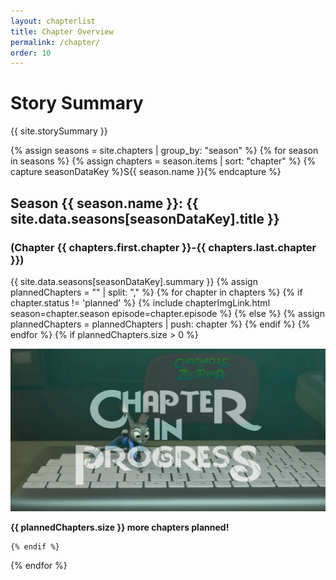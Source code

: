 ```yaml
---
layout: chapterlist
title: Chapter Overview
permalink: /chapter/
order: 10
---
```


# Story Summary #
{{ site.storySummary }}

{% assign seasons = site.chapters | group_by: "season" %}
{% for season in seasons %}
  {% assign chapters = season.items | sort: "chapter" %}
    {% capture seasonDataKey %}S{{ season.name }}{% endcapture %}
<section id="season{{ season.name }}"></section>

## Season {{ season.name }}: {{ site.data.seasons[seasonDataKey].title }}
### (Chapter {{ chapters.first.chapter }}-{{ chapters.last.chapter }})
{{ site.data.seasons[seasonDataKey].summary }}
    {% assign plannedChapters = "" | split: "," %}
    {% for chapter in chapters %}
        {% if chapter.status != 'planned' %}
{% include chapterImgLink.html season=chapter.season episode=chapter.episode %}
        {% else %}
            {% assign plannedChapters = plannedChapters | push: chapter %}
        {% endif %}
    {% endfor %}
    {% if plannedChapters.size > 0 %}

<div class="col-lg-4 col-md-4 col-sm-4 gallery centered">
    <img src="/assets/img/inProgress.png" class="img-responsive">
    <p><b>{{ plannedChapters.size }} more chapters planned!</b></p>
</div>

    {% endif %}

<div class="clearfix"></div>

{% endfor %}

<script type="text/javascript">
    var sourceSwap = function () {
    var $this = $(this);
    var newSource = $this.data('alt-src');
    $this.data('alt-src', $this.attr('src'));
    $this.attr('src', newSource);
        }

        $(function() {
                $('img[data-alt-src]').each(function() { 
                        new Image().src = $(this).data('alt-src'); 
                }).hover(sourceSwap, sourceSwap); 
    });
</script>